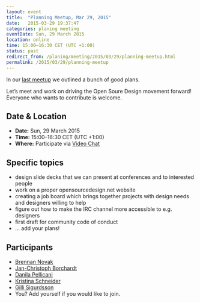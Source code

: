 ```yaml
---
layout: event
title:  "Planning Meetup, Mar 29, 2015"
date:   2015-03-29 19:37:47
categories: planing meeting
eventDate: Sun, 29 March 2015
location: online
time: 15:00–16:30 CET (UTC +1:00)
status: past
redirect_from: /planing/meeting/2015/03/29/planning-meetup.html
permalink: /2015/03/29/planning-meetup
---
```

In our [last meetup](2015-03-15%20Berlin%20Open%20Source%20Design%20meetup.md) we outlined a bunch of good plans.

Let’s meet and work on driving the Open Soure Design movement forward! Everyone who wants to contribute is welcome.

## Date & Location

- **Date:** Sun, 29 March 2015
- **Time:** 15:00–16:30 CET (UTC +1:00)
- **Where:** Participate via [Video Chat](https://appear.in/osd-meetup-berlin)

## Specific topics

* design slide decks that we can present at conferences and to interested people
* work on a proper opensourcedesign.net website
* creating a job board which brings together projects with design needs and designers willing to help
* figure out how to make the IRC channel more accessible to e.g. designers
* first draft for community code of conduct
* … add your plans!

## Participants

* [Brennan Novak](https://github.com/bnvk)
* [Jan-Christoph Borchardt](https://github.com/jancborchardt)
* [Danila Pellicani](https://github.com/danilapellicani)
* [Kristina Schneider](https://github.com/kriesse)
* [Gilli Sigurdsson](https://github.com/gillisig)
* You? Add yourself if you would like to join.
